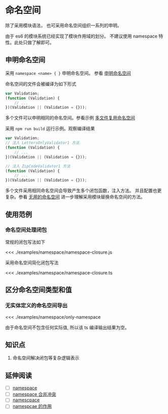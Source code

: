 # 命名空间
除了采用模块语法， 也可采用命名空间组织一系列的申明。

由于 es6 的模块系统已经实现了模块作用域的划分。
不建议使用 namespace 特性。此处只做了解即可。

## 申明命名空间
采用 `namespace <name> { }` 申明命名空间。
参看 [申明命名空间](./namespace.ts)

命名空间的文件会被编译为如下形式

```js
var Validation;
(function (Validation) {
    // ... 
})(Validation || (Validation = {}));
```

多个文件可以申明相同的命名空间。参看示例 [多文件复用命名空间](./same-namespace/test.ts)

采用 `npm run build` 运行示例。观察编译结果

```js
var Validation;
// 注入 LettersOnlyValidator1 方法
(function (Validation) {
    // ... 
})(Validation || (Validation = {}));

// 注入 ZipCodeValidator1 方法
(function (Validation) {
    // ... 
})(Validation || (Validation = {}));
```

多个文件采用相同命名空间会导致产生多个闭包函数，注入方法。
并且配置也更复杂。参看 [无用的命名空间](https://www.typescriptlang.org/docs/handbook/namespaces-and-modules.html#needless-namespacing) 进一步理解采用模块替换命名空间的方法。


## 使用范例
### 命名空间处理闭包
常规的闭包写法如下

<<< ./examples/namespace/namespace-closure.js

采用命名空间简化闭包写法

<<< ./examples/namespace/namespace-closure.ts

## 区分命名空间类型和值
### 无实体定义的命名空间导出

<<< ./examples/namespace/only-namespace


由于命名空间不包含任何实际值, 所以该 ts 编译输出结果为空。

## 知识点
1. 命名空间解决闭包等复杂逻辑表示

## 延伸阅读
* [ ] [namespace](https://github.com/Microsoft/TypeScript/issues/2159)
* [ ] [namespace 合并冲突](https://github.com/microsoft/TypeScript/wiki/Breaking-Changes#function-and-class-default-export-declarations-can-no-longer-merge-with-entities-intersecting-in-their-meaning)
* [ ] [namescpace](https://stackoverflow.com/questions/30357634/how-do-i-use-namespaces-with-typescript-external-modules)
* [ ] [namespcae 的作用](https://github.com/microsoft/TypeScript/issues/30994#issuecomment-501163360)